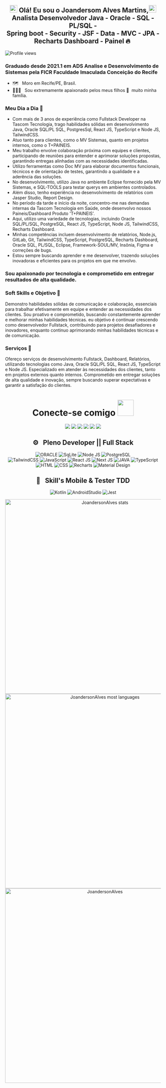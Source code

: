 
## <div align="center"> <img src="https://github.com/TheDudeThatCode/TheDudeThatCode/blob/master/Assets/Earth.gif" width="24px" height="24px"> Olá! Eu sou o Joandersom Alves Martins,<img src="https://github.com/TheDudeThatCode/TheDudeThatCode/blob/master/Assets/Hi.gif" width="24px" height="24px">  <br>Analista Desenvolvedor Java - Oracle - SQL - PL/SQL - <br> Spring boot - Security - JSF - Data - MVC - JPA - Recharts Dashboard - Painel 🔥&nbsp; </div>

<p align="left"> <img src="https://komarev.com/ghpvc/?username=JoandersonAlvesMartins&color=993399" alt="Profile views" /> </p>

### Graduado desde 2021.1 em ADS Analise e Desenvolvimento de Sistemas pela FICR Faculdade Imaculada Conceição do Recife
  
- 🗺️ &nbsp; Moro em Recife/PE, Brasil.
- 👩‍👧‍👦 &nbsp; Sou extremamente apaixonado pelos meus filhos 💚 &nbsp;muito minha família.

### Meu Dia a Dia 🚀 &nbsp; 

* Com mais de 3 anos de experiência como Fullstack Developer na Tascom Tecnologia, 
trago habilidades sólidas em desenvolvimento Java, Oracle SQL/PL SQL, PostgresSql, React JS, TypeScript e Node JS, TailwindCSS.
* Atuo tanto para clientes, como o MV Sistemas, quanto em projetos internos, como o T+PAINEIS.
* Meu trabalho envolve colaboração próxima com equipes e clientes, participando de reuniões para entender e aprimorar soluções propostas,
garantindo entregas alinhadas com as necessidades identificadas.
* Utilizo ferramentas como Doc MV para elaborar documentos funcionais, técnicos e de orientação de testes, garantindo a qualidade e a aderência das soluções.
* No desenvolvimento, utilizo Java no ambiente Eclipse fornecido pela MV Sistemas, e SQL-TOOLS para testar querys em ambientes controlados.
* Além disso, tenho experiência no desenvolvimento de relatórios com Jasper Studio, Report Design.
* No período da tarde e início da noite, concentro-me nas demandas internas da Tascom Tecnologia em Saúde, onde desenvolvo nossos Paineis/Dashboard Produto 'T+PAINEIS'.
* Aqui, utilizo uma variedade de tecnologias, incluindo Oracle SQL/PL/SQL, PostgreSQL, React JS, TypeScript, Node JS, TailwindCSS, Recharts Dashboard.
* Minhas competências incluem desenvolvimento de relatórios, Node.js, GitLab, Git, TailwindCSS, TypeScript, PostgreSQL, Recharts Dashboard, Oracle SQL, PL/SQL, Eclipse,
Framework-SOUL/MV, Insônia, Figma e correções de bugs.
* Estou sempre buscando aprender e me desenvolver, trazendo soluções inovadoras e eficientes para os projetos em que me envolvo.

### Sou apaixonado por tecnologia e comprometido em entregar resultados de alta qualidade.

### Soft Skills e Objetivo 💚 &nbsp;
Demonstro habilidades sólidas de comunicação e colaboração, essenciais para trabalhar efetivamente em equipe e entender as necessidades dos clientes.
Sou proativo e comprometido, buscando constantemente aprender e melhorar minhas habilidades técnicas. 
eu objetivo é continuar crescendo como desenvolvedor Fullstack, contribuindo para projetos desafiadores e inovadores, 
enquanto continuo aprimorando minhas habilidades técnicas e de comunicação.

### Serviços 💚 &nbsp;
Ofereço serviços de desenvolvimento Fullstack, Dashboard, Relatórios, utilizando tecnologias como Java, Oracle SQL/PL SQL, React JS, TypeScript e Node JS.
Especializado em atender às necessidades dos clientes, tanto em projetos externos quanto internos. Comprometido em entregar soluções de alta qualidade e inovação, 
sempre buscando superar expectativas e garantir a satisfação do clientes.

<div align="center">
<h1> Conecte-se comigo <img src="https://github.com/TheDudeThatCode/TheDudeThatCode/blob/master/Assets/Handshake.gif" height="52px"></h1>
  
<a href="#" ></a><img src="https://img.shields.io/website/http/monip.org.svg">
<a href="https://www.instagram.com/joandersonalvesmartins/"><img src="https://img.shields.io/badge/-instagram-E4405F?style=for-the-badge&logo=instagram&logoColor=white" target="_blank"></a>
<a href="https://www.linkedin.com/in/joandersonalvesmartins/"><img src="https://img.shields.io/badge/-linkedin-0077B5?style=for-the-badge&logo=linkedin&logoColor=white" target="_blank"></a>
<a href="https://www.youtube.com/channel/UCYlcXMwp5CEoG22KxV4aqmQ/"><img src="https://img.shields.io/badge/-youtube-FF0000?style=for-the-badge&logo=youtube&logoColor=white" target="_blank"></a>
<a href="mailto:joandersonmartins2013@gmail.com/"><img src="https://img.shields.io/badge/Gmail-D14836?style=for-the-badge&logo=gmail&logoColor=white" target="_blank"></a>
<a href="https://api.whatsapp.com/send?1=pt_br&phone=5581985456283" target="_blank"><img src="https://img.shields.io/badge/Whatsapp-00b53e?style=for-the-badge&logo=Whatsapp&logoColor=white" target="_blank"/></a>
</div>

<div align="center">
 <h2> ⚙️ &nbsp; Pleno Developer || Full Stack </h2>
  
![ORACLE](https://img.shields.io/badge/-ORACLE-333333?style=flat&logo=ORACLE&logoColor=ff0000)
![SqLite](https://img.shields.io/badge/-SqLite-333333?style=flat&logo=sqlite&logoColor=1572B6)
![Node JS](https://img.shields.io/badge/-Node-333333?style=flat&logo=node.js)
![PostgreSQL](https://img.shields.io/badge/-PostgreSQL-333333?style=flat&logo=postgresql)   
![TailwindCSS](https://img.shields.io/badge/-TailwindCSS-333333?style=flat&logo=tailwindcss)
![JavaScript](https://img.shields.io/badge/-JavaScript-333333?style=flat&logo=javascript)
![React JS](https://img.shields.io/badge/-React-333333?style=flat&logo=react)
![Next JS](https://img.shields.io/badge/-Next-333333?style=flat&logo=next)
![JAVA](https://img.shields.io/badge/-Java-333333?style=flat&logo=Java&logoColor=ff0000)
![TypeScript](https://img.shields.io/badge/-TypeScript-333333?style=flat&logo=typescript) 
![HTML](https://img.shields.io/badge/-HTML-333333?style=flat&logo=HTML5)
![CSS](https://img.shields.io/badge/-CSS-333333?style=flat&logo=CSS3&logoColor=1572B6)
![Recharts](https://img.shields.io/badge/-Recharts-333333?style=flat&logo=recharts)
![Material Design](https://img.shields.io/badge/-MaterialDesign-333333?style=flat&logo=materialdesign&logoColor=E535AB)

</div>

<div align="center">
<h2> 📱 &nbsp; Skill's Mobile & Tester TDD </h2>
  
![Kotlin](https://img.shields.io/badge/-Kotlin-333333?style=flat&logo=kotlin&logoColor=E535AB)
![AndroidStudio](https://img.shields.io/badge/-AndroidStudio-333333?style=flat&logo=AndroidStudio)
![Jest](https://img.shields.io/badge/-Jest-333333?style=flat&logo=jest&logoColor=E535AB)
  
</div>

<div align="center">
<img width="630em" src="https://github-readme-stats.vercel.app/api?username=joandersonalvesmartins&show_icons=true&theme=vision-friendly-dark" alt="JoandersonAlves stats"/>
  <br>
<img width="630em" src="https://github-readme-stats.vercel.app/api/top-langs/?username=joandersonalvesmartins&layout=compact&langs_count=8&show_icons=true&theme=vision-friendly-dark" alt="JoandersonAlves most languages"/>
  <br>
<img width="630em" src="https://github-readme-streak-stats.herokuapp.com/?user=joandersonalvesmartins&theme=dark" alt="JoandersonAlves"/>  
</div>
